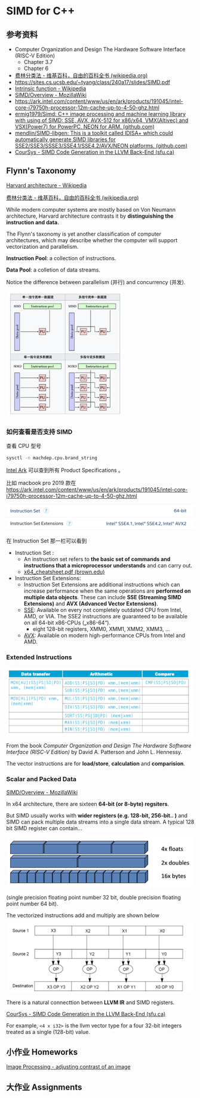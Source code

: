 # SIMD for C++

## 参考资料

- Computer Organization and Design The Hardware Software Interface (RISC-V Edition) 
  - Chapter 3.7 
  - Chapter 6 
- [费林分类法 - 维基百科，自由的百科全书 (wikipedia.org)](https://zh.wikipedia.org/wiki/費林分類法)
- https://sites.cs.ucsb.edu/~tyang/class/240a17/slides/SIMD.pdf
- [Intrinsic function - Wikipedia](https://en.wikipedia.org/wiki/Intrinsic_function)
- [SIMD/Overview - MozillaWiki](https://wiki.mozilla.org/SIMD/Overview)
- https://ark.intel.com/content/www/us/en/ark/products/191045/intel-core-i79750h-processor-12m-cache-up-to-4-50-ghz.html 
- [ermig1979/Simd: C++ image processing and machine learning library with using of SIMD: SSE, AVX, AVX-512 for x86/x64, VMX(Altivec) and VSX(Power7) for PowerPC, NEON for ARM. (github.com)](https://github.com/ermig1979/Simd)
- [mendlin/SIMD-libgen: This is a toolkit called IDISA+ which could automatically generate SIMD libraries for SSE2/SSE3/SSSE3/SSE4.1/SSE4.2/AVX/NEON platforms. (github.com)](https://github.com/mendlin/SIMD-libgen)
- [CourSys - SIMD Code Generation in the LLVM Back-End (sfu.ca)](https://coursys.sfu.ca/2018sp-cmpt-489-x1/pages/BackEndSIMD)

## Flynn's Taxonomy

[Harvard architecture - Wikipedia](https://en.wikipedia.org/wiki/Harvard_architecture)

[费林分类法 - 维基百科，自由的百科全书 (wikipedia.org)](https://zh.wikipedia.org/wiki/費林分類法)

While modern computer systems are mostly based on Von Neumann architecture, Harvard architecture contrasts it by **distinguishing the instruction and data.** 

The Flynn's taxonomy is yet another classification of computer architectures, which may describe whether the computer will support vectorization and parallelism. 

**Instruction Pool**: a collection of instructions. 

**Data Pool**: a colletion of data streams.

Notice the difference between parallelism (并行) and concurrency (并发). 

<img src="image-20220220151736850.png" alt="image-20220220151736850" style="zoom: 33%;" />

### 如何查看是否支持 SIMD

查看 CPU 型号

```bash
sysctl -n machdep.cpu.brand_string
```

[Intel Ark](https://ark.intel.com) 可以查到所有 Product Specifications 。

比如 macbook pro 2019 款在 https://ark.intel.com/content/www/us/en/ark/products/191045/intel-core-i79750h-processor-12m-cache-up-to-4-50-ghz.html 

![image-20220220152348881](image-20220220152348881.png)

在 Instruction Set  那一栏可以看到 

- Instruction Set : 
  - An instruction set refers to **the basic set of commands and instructions that a microprocessor understands** and can carry out. 
  - [x64_cheatsheet.pdf (brown.edu)](https://cs.brown.edu/courses/cs033/docs/guides/x64_cheatsheet.pdf)
- Instruction Set Extensions: 
  - Instruction Set Extensions are additional instructions which can increase performance when the same operations are **performed on multiple data objects**. These can include **SSE (Streaming SIMD Extensions)** and **AVX (Advanced Vector Extensions)**.
  - [SSE](http://en.wikipedia.org/wiki/Sse2): Available on every not completely outdated CPU from Intel, AMD, or VIA. The SSE2 instructions are guaranteed to be available on all 64-bit x86-CPUs („x86-64“).
    - eight 128-bit registers, XMM0, XMM1, XMM2, XMM3, ... 
  - [AVX](http://en.wikipedia.org/wiki/Advanced_Vector_Extensions): Available on modern high-performance CPUs from Intel and AMD.

### Extended Instructions

![image-20220220174740701](image-20220220174740701.png)

From the book *Computer Organization and Design The Hardware Software Interface (RISC-V Edition)* by David A. Patterson and John L. Hennessy. 

The vector instructions are for **load/store**, **calculation** and **comparision**.   



### Scalar and Packed Data 

[SIMD/Overview - MozillaWiki](https://wiki.mozilla.org/SIMD/Overview)

In x64 architecture, there are sixteen **64-bit (or 8-byte) regsiters**. 

But SIMD usually works with **wider registers (e.g. 128-bit, 256-bit.. )** and SIMD can pack multiple data streams into a single data stream. A typical 128 bit SIMD register can contain...

![image-20220220161627501](image-20220220161627501.png)

(single precision floating point number 32 bit, double precision floating point number 64 bit). 

The vectorized instructions add and multiply are shown below 

![image-20220220161904345](image-20220220161904345.png)



There is a natural connecttion between **LLVM IR** and SIMD registers. 

[CourSys - SIMD Code Generation in the LLVM Back-End (sfu.ca)](https://coursys.sfu.ca/2018sp-cmpt-489-x1/pages/BackEndSIMD)

For example, `<4 x i32>` is the llvm vector type for a four 32-bit integers treated as a single (128-bit) value.



## 小作业 Homeworks 

[Image Processing - adjusting contrast of an image](./image-contrast/README.md)



## 大作业 Assignments 

